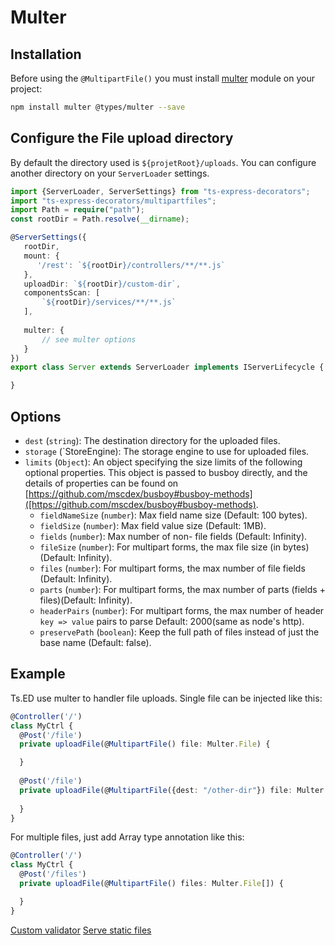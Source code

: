 # Multer
## Installation

Before using the `@MultipartFile()` you must install [multer](https://github.com/expressjs/multer) module on your project:
```bash
npm install multer @types/multer --save
```

## Configure the File upload directory

By default the directory used is `${projetRoot}/uploads`. You can configure another directory on your `ServerLoader` settings.

```typescript
import {ServerLoader, ServerSettings} from "ts-express-decorators";
import "ts-express-decorators/multipartfiles";
import Path = require("path");
const rootDir = Path.resolve(__dirname);

@ServerSettings({
   rootDir,
   mount: {
      '/rest': `${rootDir}/controllers/**/**.js`
   },
   uploadDir: `${rootDir}/custom-dir`,
   componentsScan: [
       `${rootDir}/services/**/**.js`
   ],
   
   multer: {
       // see multer options
   }
})
export class Server extends ServerLoader implements IServerLifecycle {

}
```

## Options

- `dest` (`string`): The destination directory for the uploaded files.
- `storage` (`StoreEngine): The storage engine to use for uploaded files.
- `limits` (`Object`): An object specifying the size limits of the following optional properties. This object is passed to busboy directly, and the details of properties can be found on [https://github.com/mscdex/busboy#busboy-methods]([https://github.com/mscdex/busboy#busboy-methods).
  - `fieldNameSize` (`number`): Max field name size (Default: 100 bytes).
  - `fieldSize` (`number`): Max field value size (Default: 1MB).
  - `fields` (`number`): Max number of non- file fields (Default: Infinity).
  - `fileSize` (`number`): For multipart forms, the max file size (in bytes)(Default: Infinity).
  - `files` (`number`): For multipart forms, the max number of file fields (Default: Infinity).
  - `parts` (`number`): For multipart forms, the max number of parts (fields + files)(Default: Infinity).
  - `headerPairs` (`number`): For multipart forms, the max number of header `key => value` pairs to parse Default: 2000(same as node's http).
  - `preservePath` (`boolean`): Keep the full path of files instead of just the base name (Default: false).


## Example 

Ts.ED use multer to handler file uploads. Single file can be injected like this:

```typescript
@Controller('/')
class MyCtrl {
  @Post('/file')
  private uploadFile(@MultipartFile() file: Multer.File) {

  }
     
  @Post('/file')
  private uploadFile(@MultipartFile({dest: "/other-dir"}) file: Multer.File) {
         
  }
}
```

For multiple files, just add Array type annotation like this:
```typescript
@Controller('/')
class MyCtrl {
  @Post('/files')
  private uploadFile(@MultipartFile() files: Multer.File[]) {

  }
}
```

<div class="guide-links">
<a href="#/tutorials/custom-validator">Custom validator</a>
<a href="#/tutorials/serve-static-files">Serve static files</a>
</div>